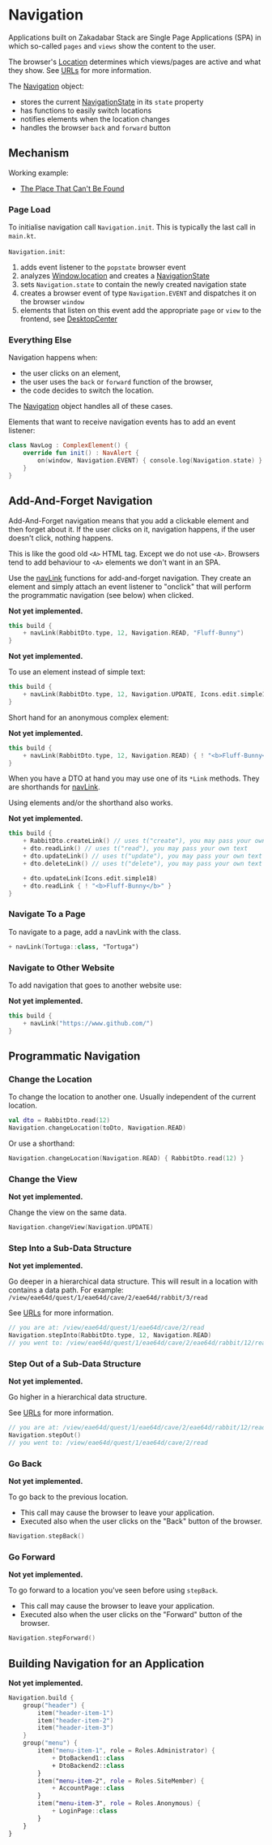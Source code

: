 # Navigation

Applications built on Zakadabar Stack are Single Page Applications (SPA) in which so-called 
`pages` and `views` show the content to the user.

The browser's [Location](https://developer.mozilla.org/en-US/docs/Web/API/Location) determines
which views/pages are active and what they show. See [URLs](../common/URLs.md#View-URLs) for
more information.

The [Navigation](../../../src/jsMain/kotlin/zakadabar/stack/frontend/builtin/navigation/Navigation.kt) object:

- stores the current [NavigationState](../../../src/jsMain/kotlin/zakadabar/stack/frontend/builtin/navigation/NavigationState.kt) in its  `state` property
- has functions to easily switch locations
- notifies elements when the location changes
- handles the browser `back` and `forward` button

## Mechanism

Working example: 
- [The Place That Can't Be Found](https://github.com/spxbhuhb/zakadabar-samples/blob/master/01-beginner/the-place-that-cant-be-found/README.md)

### Page Load

To initialise navigation call `Navigation.init`. This is typically the last call in `main.kt`.

`Navigation.init`:

1. adds event listener to the `popstate` browser event
1. analyzes [Window.location](https://developer.mozilla.org/en-US/docs/Web/API/Location) and creates a
   [NavigationState](../../../src/jsMain/kotlin/zakadabar/stack/frontend/builtin/navigation/Navigation.kt)
1. sets `Navigation.state` to contain the newly created navigation state 
1. creates a browser event of type `Navigation.EVENT` and dispatches it on the browser `window`
1. elements that listen on this event add the appropriate `page` or `view` to the frontend, see [DesktopCenter](../../../src/jsMain/kotlin/zakadabar/stack/frontend/builtin/desktop/DesktopCenter.kt)

### Everything Else

Navigation happens when:

- the user clicks on an element,
- the user uses the `back` or `forward` function of the browser,
- the code decides to switch the location.

The [Navigation](../../../src/jsMain/kotlin/zakadabar/stack/frontend/builtin/navigation/Navigation.kt) object handles
all of these cases.

Elements that want to receive navigation events has to add an event listener:

```kotlin
class NavLog : ComplexElement() {
    override fun init() : NavAlert {
        on(window, Navigation.EVENT) { console.log(Navigation.state) }
    }
}
```

## Add-And-Forget Navigation

Add-And-Forget navigation means that you add a clickable element and then forget about it. If the user
clicks on it, navigation happens, if the user doesn't click, nothing happens. 

This is like the good old `<A>` HTML tag. Except we do not use `<A>`.
Browsers tend to add behaviour to `<A>` elements we don't want in an SPA.

Use the [navLink](../../../src/jsMain/kotlin/zakadabar/stack/frontend/builtin/navigation/navLink.kt) functions
for add-and-forget navigation. They create an element and simply attach an event listener to "onclick" that 
will perform the programmatic navigation (see below) when clicked.

**Not yet implemented.**

```kotlin
this build {
    + navLink(RabbitDto.type, 12, Navigation.READ, "Fluff-Bunny")
}
```
**Not yet implemented.**

To use an element instead of simple text:

```kotlin
this build {
    + navLink(RabbitDto.type, 12, Navigation.UPDATE, Icons.edit.simple18)
}
```

Short hand for an anonymous complex element:

**Not yet implemented.**

```kotlin
this build {
    + navLink(RabbitDto.type, 12, Navigation.READ) { ! "<b>Fluff-Bunny</b>" }
}
```

When you have a DTO at hand you may use one of its `*Link` methods. They are shorthands for
[navLink](../../../src/jsMain/kotlin/zakadabar/stack/frontend/builtin/navigation/navLink.kt).

Using elements and/or the shorthand also works.

**Not yet implemented.**

```kotlin
this build {
    + RabbitDto.createLink() // uses t("create"), you may pass your own text
    + dto.readLink() // uses t("read"), you may pass your own text
    + dto.updateLink() // uses t("update"), you may pass your own text
    + dto.deleteLink() // uses t("delete"), you may pass your own text

    + dto.updateLink(Icons.edit.simple18)
    + dto.readLink { ! "<b>Fluff-Bunny</b>" }
}
```

### Navigate To a Page

To navigate to a page, add a navLink with the class.

```kotlin
+ navLink(Tortuga::class, "Tortuga")
```

### Navigate to Other Website

To add navigation that goes to another website use:

**Not yet implemented.**

```kotlin
this build {
    + navLink("https://www.github.com/")
}
```

## Programmatic Navigation

### Change the Location

To change the location to another one. Usually independent of the current location.

```kotlin
val dto = RabbitDto.read(12)
Navigation.changeLocation(toDto, Navigation.READ)
```

Or use a shorthand:

```kotlin
Navigation.changeLocation(Navigation.READ) { RabbitDto.read(12) }
```

### Change the View

**Not yet implemented.**

Change the view on the same data.

```kotlin
Navigation.changeView(Navigation.UPDATE)
```

### Step Into a Sub-Data Structure 

**Not yet implemented.**

Go deeper in a hierarchical data structure. This will result in a location with
contains a data path. For example: `/view/eae64d/quest/1/eae64d/cave/2/eae64d/rabbit/3/read`

See [URLs](../common/URLs.md#Nested-Data-Paths) for more information.

```kotlin
// you are at: /view/eae64d/quest/1/eae64d/cave/2/read
Navigation.stepInto(RabbitDto.type, 12, Navigation.READ)
// you went to: /view/eae64d/quest/1/eae64d/cave/2/eae64d/rabbit/12/read
```

### Step Out of a Sub-Data Structure 

**Not yet implemented.**

Go higher in a hierarchical data structure.

See [URLs](../common/URLs.md#Nested-Data-Paths) for more information.

```kotlin
// you are at: /view/eae64d/quest/1/eae64d/cave/2/eae64d/rabbit/12/read
Navigation.stepOut()
// you went to: /view/eae64d/quest/1/eae64d/cave/2/read
```

### Go Back

**Not yet implemented.**

To go back to the previous location.

- This call may cause the browser to leave your application.
- Executed also when the user clicks on the "Back" button of the browser.

```kotlin
Navigation.stepBack()
```

### Go Forward

**Not yet implemented.**

To go forward to a location you've seen before using `stepBack`.

- This call may cause the browser to leave your application.
- Executed also when the user clicks on the "Forward" button of the browser.

```kotlin
Navigation.stepForward()
```

## Building Navigation for an Application

**Not yet implemented.**

```kotlin
Navigation.build {
    group("header") {
        item("header-item-1")
        item("header-item-2")
        item("header-item-3")
    }
    group("menu") {
        item("menu-item-1", role = Roles.Administrator) {
            + DtoBackend1::class
            + DtoBackend2::class
        }
        item("menu-item-2", role = Roles.SiteMember) {
            + AccountPage::class 
        }
        item("menu-item-3", role = Roles.Anonymous) {
            + LoginPage::class
        }
    }
}
```
